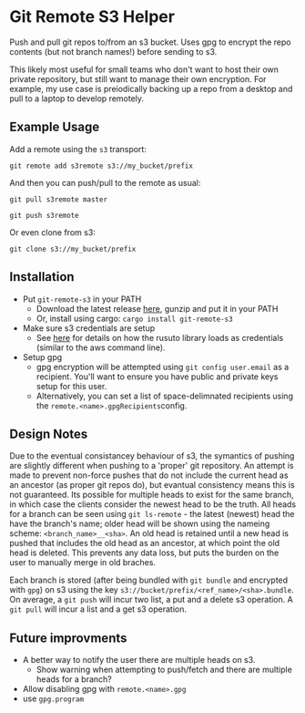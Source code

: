 Git Remote S3 Helper
====================

Push and pull git repos to/from an s3 bucket.
Uses gpg to encrypt the repo contents (but not branch names!) before sending
to s3.

This likely most useful for small teams who don't want to host their own
private repository, but still want to manage their own encryption.
For example, my use case is preiodically backing up a repo from a desktop
and pull to a laptop to develop remotely.


Example Usage
-------------

Add a remote using the `s3` transport:
```
git remote add s3remote s3://my_bucket/prefix
```

And then you can push/pull to the remote as usual:

```
git pull s3remote master

git push s3remote
```

Or even clone from s3:
```
git clone s3://my_bucket/prefix
```


Installation
------------

* Put `git-remote-s3` in your PATH
  * Download the latest release [here](https://github.com/bgahagan/git-remote-s3/releases/latest), gunzip and put it in your PATH
  * Or, install using cargo: `cargo install git-remote-s3`
* Make sure s3 credentials are setup
  * See [here](https://docs.rs/rusoto_credential/0.40.0/rusoto_credential/struct.ChainProvider.html) for details on how the rusuto library loads as credentials (similar to the aws command line).
* Setup gpg
  * gpg encryption will be attempted using `git config user.email` as a recipient. You'll want to ensure you have public and private keys setup for this user.
  * Alternatively, you can set a list of space-delimnated recipients using the `remote.<name>.gpgRecipients`config.

Design Notes
------------
Due to the eventual consistancey behaviour of s3, the symantics of pushing are
slightly different when pushing to a 'proper' git repository.
An attempt is made to prevent non-force pushes that do not include the current
head as an ancestor (as proper git repos do), but evantual consistency means
this is not guaranteed.
Its possible for multiple heads to exist for the same branch, in which case
the clients consider the newest head to be the truth.
All heads for a branch can be seen using `git ls-remote` - the latest (newest)
head the have the branch's name; older head will be shown using the nameing
scheme: `<branch_name>__<sha>`.
An old head is retained until a new head is pushed that includes the old head
as an ancestor, at which point the old head is deleted.
This prevents any data loss, but puts the burden on the user to manually merge
in old braches.

Each branch is stored (after being bundled with `git bundle` and encrypted with
`gpg`) on s3 using the key `s3://bucket/prefix/<ref_name>/<sha>.bundle`.
On average, a `git push` will incur two list, a put and a delete s3 operation.
A `git pull` will incur a list and a get s3 operation.


Future improvments
------------------

* A better way to notify the user there are multiple heads on s3.
  * Show warning when attempting to push/fetch and there are multiple heads for a branch?
* Allow disabling gpg with `remote.<name>.gpg`
* use `gpg.program`
